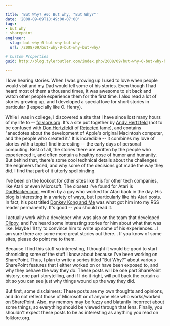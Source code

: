 ```yaml
---

title: 'But Why? #0: But why, "But Why?"'
date: '2008-09-09T18:49:00-07:00'
tags:
- but why
- sharepoint
engineer:
  slug: but-why-0-but-why-but-why
  url: /2008/09/but-why-0-but-why-but-why/

# Custom Properties
guid: http://blog.tylerbutler.com/index.php/2008/09/but-why-0-but-why-but-why/

---
```


I love hearing stories. When I was growing up I used to love when people would
visit and my Dad would tell some of his stories. Even though I had heard most
of them a thousand times, it was awesome to sit back and watch other people
experience them for the first time. I also read a lot of stories growing up,
and I developed a special love for short stories in particular (I especially
like O. Henry).

While I was in college, I discovered a site that I have since lost many hours
of my life to -- [folklore.org][1]. It's a site put together by [Andy
Hertzfeld][2] (not to be confused with [Don Hertzfeldt][3] of [Rejected][4]
fame), and contains "anecdotes about the development of Apple's original
Macintosh computer, and the people who created it." It is incredible -- it
combines my love of stories with a topic I find interesting -- the early days
of personal computing. Best of all, the stories there are written by the
people who experienced it, and often contain a healthy dose of humor and
humanity. But behind that, there's some cool technical details about the
challenges the engineers faced, and why some of the decisions got made the way
they did. I find that part of it utterly spellbinding.

I've been on the lookout for other sites like this for other tech companies,
like Atari or even Microsoft. The closest I've found for Atari is
[DadHacker.com][5], written by a guy who worked for Atari back in the day. His
blog is interesting in a variety of ways, but I particularly like his Atari
posts. In fact, his post titled [Donkey Kong and Me][6] was what got him into
my RSS reader permanently. It's good -- you should read it.

I actually work with a developer who was also on the team that developed
[Clippy][7], and I've heard some interesting stories for him about what that
was like. Maybe I'll try to convince him to write up some of his experiences...
I am sure there are some more great stories out there… If you know of some
sites, please do point me to them.

Because I find this stuff so interesting, I thought it would be good to start
chronicling some of the stuff I know about because I've been working on
SharePoint. Thus, I plan to write a series titled "But Why?" about various
SharePoint features that I either worked on or have been exposed to, and why
they behave the way they do. These posts will be one part SharePoint history,
one part storytelling, and if I do it right, will pull back the curtain a bit
so you can see just why things wound up the way they did.

But first, some disclaimers: These posts are my own thoughts and opinions, and
do not reflect those of Microsoft or of anyone else who works/worked on
SharePoint. Also, my memory may be fuzzy and blatantly incorrect about some
things, so everything should be viewed through that lens. Finally, you
shouldn't expect these posts to be as interesting as anything you read on
folklore.org.

   [1]: http://www.folklore.org/
   [2]: http://en.wikipedia.org/wiki/Andy_Hertzfeld
   [3]: http://en.wikipedia.org/wiki/Don_Hertzfeldt
   [4]: http://en.wikipedia.org/wiki/Rejected
   [5]: http://www.dadhacker.com/
   [6]: http://www.dadhacker.com/blog/?p=987
   [7]: http://en.wikipedia.org/wiki/Clippy

